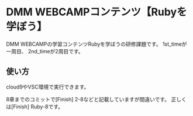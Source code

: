 # DMM WEBCAMPコンテンツ【Rubyを学ぼう】
DMM WEBCAMPの学習コンテンツRubyを学ぼうの研修課題です。
1st_timeが一周目、
2nd_timeが2周目です。

## 使い方
cloud9やVSC環境で実行できます。

8章までのコミットで[Finish] 2-8などと記載していますが間違いです。 正しくは[Finish] Ruby-8です。

